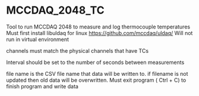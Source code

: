 # MCCDAQ_2048_TC
Tool to run MCCDAQ 2048 to measure and log thermocouple temperatures
Must first install libuldaq for linux https://github.com/mccdaq/uldaq/
Will not run in virtual environment 

channels must match the physical channels that have TCs 

Interval should be set to the number of seconds between measurements

file name is the CSV file name that data will be written to.
if filename is not updated then old data will be overwritten.
Must exit program ( Ctrl + C) to finish program and write data
